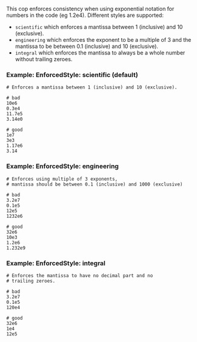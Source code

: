 This cop enforces consistency when using exponential notation
for numbers in the code (eg 1.2e4). Different styles are supported:
- `scientific` which enforces a mantissa between 1 (inclusive)
                 and 10 (exclusive).
- `engineering` which enforces the exponent to be a multiple of 3
                  and the mantissa to be between 0.1 (inclusive)
                  and 10 (exclusive).
- `integral` which enforces the mantissa to always be a whole number
               without trailing zeroes.

### Example: EnforcedStyle: scientific (default)
    # Enforces a mantissa between 1 (inclusive) and 10 (exclusive).

    # bad
    10e6
    0.3e4
    11.7e5
    3.14e0

    # good
    1e7
    3e3
    1.17e6
    3.14

### Example: EnforcedStyle: engineering
    # Enforces using multiple of 3 exponents,
    # mantissa should be between 0.1 (inclusive) and 1000 (exclusive)

    # bad
    3.2e7
    0.1e5
    12e5
    1232e6

    # good
    32e6
    10e3
    1.2e6
    1.232e9

### Example: EnforcedStyle: integral
    # Enforces the mantissa to have no decimal part and no
    # trailing zeroes.

    # bad
    3.2e7
    0.1e5
    120e4

    # good
    32e6
    1e4
    12e5
